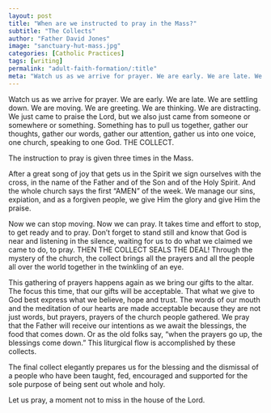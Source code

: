 ```yaml
---
layout: post
title: "When are we instructed to pray in the Mass?"
subtitle: "The Collects"
author: "Father David Jones"
image: "sanctuary-hut-mass.jpg"
categories: [Catholic Practices]
tags: [writing]
permalink: "adult-faith-formation/:title"
meta: "Watch us as we arrive for prayer. We are early. We are late. We are settling down. We are moving. We are greeting. We are thinking. We are distracting. We just came to praise the Lord, but we also just came from someone or somewhere or something. Something has to pull us together, gather our thoughts, gather our words, gather our attention, gather us into one voice, one church, speaking to one God. THE COLLECT."
---
```

Watch us as we arrive for prayer. We are early. We are late. We are settling down. We are moving. We are greeting. We are thinking. We are distracting. We just came to praise the Lord, but we also just came from someone or somewhere or something. Something has to pull us together, gather our thoughts, gather our words, gather our attention, gather us into one voice, one church, speaking to one God. THE COLLECT.
<!--more-->

The instruction to pray is given three times in the Mass.

After a great song of joy that gets us in the Spirit we sign ourselves with the cross, in the name of the Father and of the Son and of the Holy Spirit. And the whole church says the first “AMEN” of the week. We manage our sins, expiation, and as a forgiven people, we give Him the glory and give Him the praise.

Now we can stop moving. Now we can pray. It takes time and effort to stop, to get ready and to pray. Don’t forget to stand still and know that God is near and listening in the silence, waiting for us to do what we claimed we came to do, to pray. THEN THE COLLECT SEALS THE DEAL! Through the mystery of the church, the collect brings all the prayers and all the people all over the world together in the twinkling of an eye.

This gathering of prayers happens again as we bring our gifts to the altar. The focus this time, that our gifts will be acceptable. That what we give to God best express what we believe, hope and trust. The words of our mouth and the meditation of our hearts are made acceptable because they are not just words, but prayers, prayers of the church people gathered. We pray that the Father will receive our intentions as we await the blessings, the food that comes down. Or as the old folks say, “when the prayers go up, the blessings come down.” This liturgical flow is accomplished by these collects.

The final collect elegantly prepares us for the blessing and the dismissal of a people who have been taught, fed, encouraged and supported for the sole purpose of being sent out whole and holy.

Let us pray, a moment not to miss in the house of the Lord.